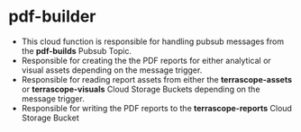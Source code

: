 # pdf-builder
- This cloud function is responsible for handling pubsub messages from the **pdf-builds** Pubsub Topic.
- Responsible for creating the the PDF reports for either analytical or visual assets depending on the message trigger.
- Responsible for reading report assets from either the **terrascope-assets** or **terrascope-visuals** Cloud Storage Buckets depending on the message trigger.
- Responsible for writing the PDF reports to the **terrascope-reports** Cloud Storage Bucket